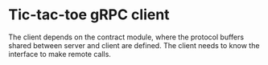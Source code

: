 # Tic-tac-toe gRPC client

The client depends on the contract module,
where the protocol buffers shared between server and client are defined.
The client needs to know the interface to make remote calls.